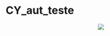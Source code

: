 # CY_aut_teste
<p align="center">   <img alingn="center" src="/devfinace.spec.js-compressed.mp4" /></p>
